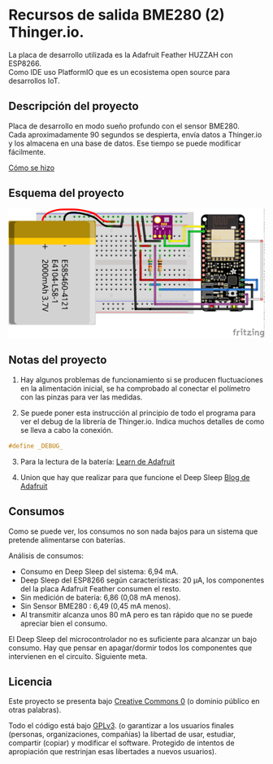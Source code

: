 # Recursos de salida BME280 (2) Thinger.io.

La placa de desarrollo utilizada es la Adafruit Feather HUZZAH con ESP8266.  
Como IDE uso PlatformIO que es un ecosistema open source para desarrollos IoT.  

## Descripción del proyecto

Placa de desarrollo en modo sueño profundo con el sensor BME280.  
Cada aproximadamente 90 segundos se despierta, envía datos a Thinger.io y los almacena en una base de datos.
Ese tiempo se puede modificar fácilmente.

[Cómo se hizo](https://youtu.be/iqFjMDmAz28)


## Esquema del proyecto

![Esquema proyecto](https://raw.githubusercontent.com/moisesfa/Proyectos_ESP8266/master/ThingerIO_Rec_Salida/Rec_Salida_02/img/adafruit_deep_sleep.png)

## Notas del proyecto

1. Hay algunos problemas de funcionamiento si se producen fluctuaciones en la alimentación inicial, se ha comprobado al conectar el polímetro con las pinzas para ver las medidas.

2. Se puede poner esta instrucción al principio de todo el programa para ver el debug de la librería de Thinger.io. Indica muchos detalles de como se lleva a cabo la conexión. 
```c
#define _DEBUG_
```

3. Para la lectura de la batería: [Learn de Adafruit](https://learn.adafruit.com/using-ifttt-with-adafruit-io/wiring#battery-tracking)

4. Union que hay que realizar para que funcione el Deep Sleep [Blog de Adafruit](https://blog.adafruit.com/2018/07/17/put-the-adafruit-huzzah-feather-esp8266-to-deep-sleep-with-one-wire-and-one-line-of-code/)


## Consumos 

Como se puede ver, los consumos no son nada bajos para un sistema que pretende alimentarse con baterías. 

Análisis de consumos:

* Consumo en Deep Sleep del sistema: 6,94 mA.
* Deep Sleep del ESP8266 según características: 20 μA, los componentes del la placa Adafruit Feather consumen el resto.
* Sin medición de batería: 6,86 (0,08 mA menos).
* Sin Sensor BME280 : 6,49 (0,45 mA menos).
* Al transmitir alcanza unos 80 mA pero es tan rápido que no se puede apreciar bien el consumo. 

El Deep Sleep del microcontrolador no es suficiente para alcanzar un bajo consumo. Hay que pensar en apagar/dormir todos los componentes que intervienen en el circuito. Siguiente meta. 


## Licencia

Este proyecto se presenta bajo [Creative Commons 0](https://creativecommons.org/publicdomain/zero/1.0/) (o dominio público en otras palabras). 

Todo el código está bajo [GPLv3](https://www.gnu.org/licenses/gpl-3.0.en.html). (o garantizar a los usuarios finales (personas, organizaciones, compañías) la libertad de usar, estudiar, compartir (copiar) y modificar el software. Protegido de intentos de apropiación que restrinjan esas libertades a nuevos usuarios).